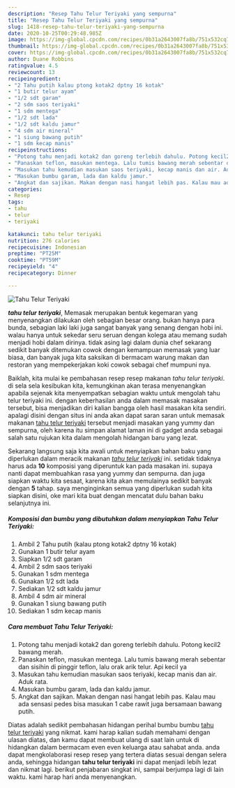 ```yaml
---
description: "Resep Tahu Telur Teriyaki yang sempurna"
title: "Resep Tahu Telur Teriyaki yang sempurna"
slug: 1418-resep-tahu-telur-teriyaki-yang-sempurna
date: 2020-10-25T00:29:48.985Z
image: https://img-global.cpcdn.com/recipes/0b31a2643007fa8b/751x532cq70/tahu-telur-teriyaki-foto-resep-utama.jpg
thumbnail: https://img-global.cpcdn.com/recipes/0b31a2643007fa8b/751x532cq70/tahu-telur-teriyaki-foto-resep-utama.jpg
cover: https://img-global.cpcdn.com/recipes/0b31a2643007fa8b/751x532cq70/tahu-telur-teriyaki-foto-resep-utama.jpg
author: Duane Robbins
ratingvalue: 4.5
reviewcount: 13
recipeingredient:
- "2 Tahu putih kalau ptong kotak2 dptny 16 kotak"
- "1 butir telur ayam"
- "1/2 sdt garam"
- "2 sdm saos teriyaki"
- "1 sdm mentega"
- "1/2 sdt lada"
- "1/2 sdt kaldu jamur"
- "4 sdm air mineral"
- "1 siung bawang putih"
- "1 sdm kecap manis"
recipeinstructions:
- "Potong tahu menjadi kotak2 dan goreng terlebih dahulu. Potong kecil2 bawang merah."
- "Panaskan teflon, masukan mentega. Lalu tumis bawang merah sebentar dan sisihin di pinggir teflon, lalu orak arik telur. Api kecil ya"
- "Masukan tahu kemudian masukan saos teriyaki, kecap manis dan air. Aduk rata."
- "Masukan bumbu garam, lada dan kaldu jamur."
- "Angkat dan sajikan. Makan dengan nasi hangat lebih pas. Kalau mau ada sensasi pedes bisa masukan 1 cabe rawit juga bersamaan bawang putih."
categories:
- Resep
tags:
- tahu
- telur
- teriyaki

katakunci: tahu telur teriyaki 
nutrition: 276 calories
recipecuisine: Indonesian
preptime: "PT25M"
cooktime: "PT59M"
recipeyield: "4"
recipecategory: Dinner

---
```



![Tahu Telur Teriyaki](https://img-global.cpcdn.com/recipes/0b31a2643007fa8b/751x532cq70/tahu-telur-teriyaki-foto-resep-utama.jpg)

<b><i>tahu telur teriyaki</i></b>, Memasak merupakan bentuk kegemaran yang menyenangkan dilakukan oleh sebagian besar orang. bukan hanya para bunda, sebagian laki laki juga sangat banyak yang senang dengan hobi ini. walau hanya untuk sekedar seru seruan dengan kolega atau memang sudah menjadi hobi dalam dirinya. tidak asing lagi dalam dunia chef sekarang sedikit banyak ditemukan cowok dengan kemampuan memasak yang luar biasa, dan banyak juga kita saksikan di bermacam warung makan dan restoran yang mempekerjakan koki cowok sebagai chef mumpuni nya.



Baiklah, kita mulai ke pembahasan resep resep makanan <i>tahu telur teriyaki</i>. di sela sela kesibukan kita, kemungkinan akan terasa menyenangkan apabila sejenak kita menyempatkan sebagian waktu untuk mengolah tahu telur teriyaki ini. dengan keberhasilan anda dalam memasak masakan tersebut, bisa menjadikan diri kalian bangga oleh hasil masakan kita sendiri. apalagi disini dengan situs ini anda akan dapat saran saran untuk memasak makanan <u>tahu telur teriyaki</u> tersebut menjadi masakan yang yummy dan sempurna, oleh karena itu simpan alamat laman ini di gadget anda sebagai salah satu rujukan kita dalam mengolah hidangan baru yang lezat.


Sekarang langsung saja kita awali untuk menyiapkan bahan baku yang diperlukan dalam meracik makanan <u><i>tahu telur teriyaki</i></u> ini. setidak tidaknya harus ada <b>10</b> komposisi yang diperuntuk kan pada masakan ini. supaya nanti dapat membuahkan rasa yang yummy dan sempurna. dan juga siapkan waktu kita sesaat, karena kita akan memulainya sedikit banyak dengan <b>5</b> tahap. saya menginginkan semua yang diperlukan sudah kita siapkan disini, oke mari kita buat dengan mencatat dulu bahan baku selanjutnya ini.

<!--inarticleads1-->

##### Komposisi dan bumbu yang dibutuhkan dalam menyiapkan Tahu Telur Teriyaki:

1. Ambil 2 Tahu putih (kalau ptong kotak2 dptny 16 kotak)
1. Gunakan 1 butir telur ayam
1. Siapkan 1/2 sdt garam
1. Ambil 2 sdm saos teriyaki
1. Gunakan 1 sdm mentega
1. Gunakan 1/2 sdt lada
1. Sediakan 1/2 sdt kaldu jamur
1. Ambil 4 sdm air mineral
1. Gunakan 1 siung bawang putih
1. Sediakan 1 sdm kecap manis




<!--inarticleads2-->

##### Cara membuat Tahu Telur Teriyaki:

1. Potong tahu menjadi kotak2 dan goreng terlebih dahulu. Potong kecil2 bawang merah.
1. Panaskan teflon, masukan mentega. Lalu tumis bawang merah sebentar dan sisihin di pinggir teflon, lalu orak arik telur. Api kecil ya
1. Masukan tahu kemudian masukan saos teriyaki, kecap manis dan air. Aduk rata.
1. Masukan bumbu garam, lada dan kaldu jamur.
1. Angkat dan sajikan. Makan dengan nasi hangat lebih pas. Kalau mau ada sensasi pedes bisa masukan 1 cabe rawit juga bersamaan bawang putih.




Diatas adalah sedikit pembahasan hidangan perihal bumbu bumbu <u>tahu telur teriyaki</u> yang nikmat. kami harap kalian sudah memahami dengan ulasan diatas, dan kamu dapat membuat ulang di saat lain untuk di hidangkan dalam bermacam even even keluarga atau sahabat anda. anda dapat mengkolaborasi resep resep yang tertera diatas sesuai dengan selera anda, sehingga hidangan <b>tahu telur teriyaki</b> ini dapat menjadi lebih lezat dan nikmat lagi. berikut penjabaran singkat ini, sampai berjumpa lagi di lain waktu. kami harap hari anda menyenangkan.
